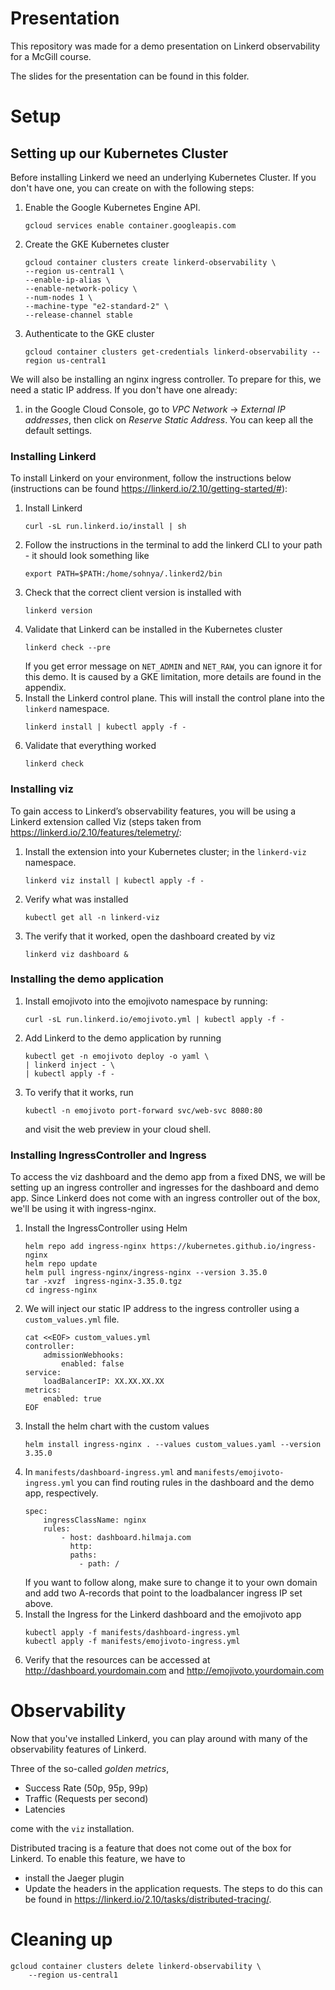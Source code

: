 # Presentation
This repository was made for a demo presentation on Linkerd observability for a McGill course. 

The slides for the presentation can be found in this folder. 
# Setup
## Setting up our Kubernetes Cluster
Before installing Linkerd we need an underlying Kubernetes Cluster. If you don't have one, you can create on with the following steps:

1. Enable the Google Kubernetes Engine API.
    ```
    gcloud services enable container.googleapis.com
    ```
2. Create the GKE Kubernetes cluster
    ```
    gcloud container clusters create linkerd-observability \
    --region us-central1 \
    --enable-ip-alias \
    --enable-network-policy \
    --num-nodes 1 \
    --machine-type "e2-standard-2" \
    --release-channel stable
    ```
3. Authenticate to the GKE cluster
    ```
    gcloud container clusters get-credentials linkerd-observability --region us-central1
    ```

We will also be installing an nginx ingress controller. To prepare for this, we need a static IP address. If you don't have one already:
1. in the Google Cloud Console, go to _VPC Network_ -> _External IP addresses_, then click on _Reserve Static Address_. You can keep all the default settings. 

### Installing Linkerd
To install Linkerd on your environment, follow the instructions below (instructions can be found https://linkerd.io/2.10/getting-started/#): 

1. Install Linkerd
    ```
    curl -sL run.linkerd.io/install | sh
    ```
2. Follow the instructions in the terminal to add the linkerd CLI to your path - it should look something like
    ```
    export PATH=$PATH:/home/sohnya/.linkerd2/bin
    ```
3. Check that the correct client version is installed with
    ```
    linkerd version
    ```
4. Validate that Linkerd can be installed in the Kubernetes cluster
    ```
    linkerd check --pre
    ```
    If you get error message on `NET_ADMIN` and `NET_RAW`, you can ignore it for this demo. It is caused by a GKE limitation, more details are found in the appendix. 
5. Install the Linkerd control plane. This will install the control plane into the `linkerd` namespace.
    ```
    linkerd install | kubectl apply -f - 
    ```
6. Validate that everything worked
    ```
    linkerd check
    ```



### Installing viz
To gain access to Linkerd’s observability features, you will be using a Linkerd extension called Viz (steps taken from https://linkerd.io/2.10/features/telemetry/:
1. Install the extension into your Kubernetes cluster; in the `linkerd-viz` namespace.
    ```
    linkerd viz install | kubectl apply -f -
    ```
2. Verify what was installed
    ```
    kubectl get all -n linkerd-viz
    ```
3. The verify that it worked, open the dashboard created by viz
    ```
    linkerd viz dashboard &
    ```

### Installing the demo application
1. Install emojivoto into the emojivoto namespace by running:
    ```
    curl -sL run.linkerd.io/emojivoto.yml | kubectl apply -f -
    ```
2. Add Linkerd to the demo application by running
    ```
    kubectl get -n emojivoto deploy -o yaml \
    | linkerd inject - \
    | kubectl apply -f -
    ```
3. To verify that it works, run 
    ```
    kubectl -n emojivoto port-forward svc/web-svc 8080:80
    ```
    and visit the web preview in your cloud shell. 

### Installing IngressController and Ingress
To access the viz dashboard and the demo app from a fixed DNS, we will be setting up an ingress controller and ingresses for the dashboard and demo app. Since Linkerd does not come with an ingress controller out of the box, we'll be using it with ingress-nginx. 
1. Install the IngressController using Helm
    ```
    helm repo add ingress-nginx https://kubernetes.github.io/ingress-nginx
    helm repo update
    helm pull ingress-nginx/ingress-nginx --version 3.35.0
    tar -xvzf  ingress-nginx-3.35.0.tgz
    cd ingress-nginx
    ```
2. We will inject our static IP address to the ingress controller using a `custom_values.yml` file. 
    ```
    cat <<EOF> custom_values.yml
    controller:
        admissionWebhooks:
            enabled: false
    service:
        loadBalancerIP: XX.XX.XX.XX
    metrics:
        enabled: true
    EOF
    ```
3. Install the helm chart with the custom values
    ```
    helm install ingress-nginx . --values custom_values.yaml --version 3.35.0
    ```
4. In `manifests/dashboard-ingress.yml` and `manifests/emojivoto-ingress.yml` you can find routing rules in the dashboard and the demo app, respectively. 
    ```
    spec:
        ingressClassName: nginx
        rules:
            - host: dashboard.hilmaja.com
              http:
              paths:
                - path: /
    ```
    If you want to follow along, make sure to change it to your own domain and add two A-records that point to the loadbalancer ingress IP set above.
5. Install the Ingress for the Linkerd dashboard and the emojivoto app
    ```
    kubectl apply -f manifests/dashboard-ingress.yml
    kubectl apply -f manifests/emojivoto-ingress.yml
    ```
6. Verify that the resources can be accessed at http://dashboard.yourdomain.com and http://emojivoto.yourdomain.com

# Observability

Now that you've installed Linkerd, you can play around with many of the observability features of Linkerd. 

Three of the so-called _golden metrics_,
- Success Rate (50p, 95p, 99p)
- Traffic (Requests per second)
- Latencies

come with the `viz` installation.

Distributed tracing is a feature that does not come out of the box for Linkerd. To enable this feature, we have to 
- install the Jaeger plugin
- Update the headers in the application requests. 
The steps to do this can be found in https://linkerd.io/2.10/tasks/distributed-tracing/. 

# Cleaning up
```
gcloud container clusters delete linkerd-observability \
    --region us-central1
```

